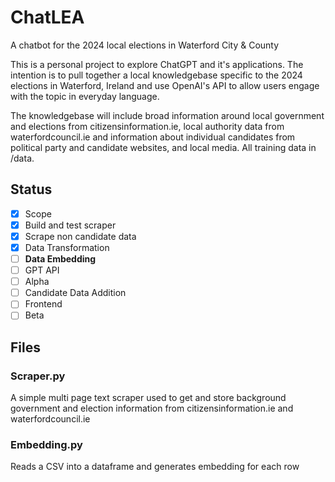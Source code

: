 # ChatLEA
A chatbot for the 2024 local elections in Waterford City &amp; County

This is a personal project to explore ChatGPT and it's applications. The intention is to pull together a local knowledgebase specific to the 2024 elections in Waterford, Ireland and use OpenAI's API to allow users engage with the topic in everyday language.

The knowledgebase will include broad information around local government and elections from citizensinformation.ie, local authority data from waterfordcouncil.ie and information about individual candidates from political party and candidate websites, and local media. All training data in /data.

## Status
- [x] Scope
- [x] Build and test scraper
- [x] Scrape non candidate data
- [x] Data Transformation
- [ ] **Data Embedding**
- [ ] GPT API
- [ ] Alpha
- [ ] Candidate Data Addition
- [ ] Frontend
- [ ] Beta

## Files

### Scraper.py
A simple multi page text scraper used to get and store background government and election information from citizensinformation.ie and waterfordcouncil.ie

### Embedding.py
Reads a CSV into a dataframe and generates embedding for each row
